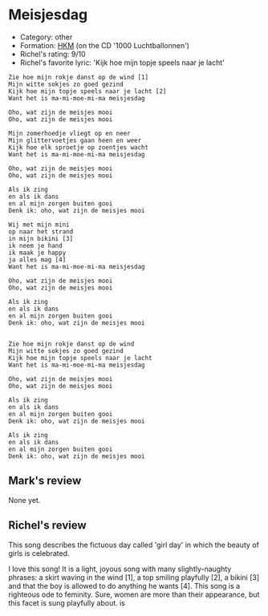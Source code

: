 # Meisjesdag

 * Category: other
 * Formation: [HKM](Hkm.md) (on the CD '1000 Luchtballonnen')
 * Richel's rating: 9/10
 * Richel's  favorite lyric: 'Kijk hoe mijn topje speels naar je lacht'

```
Zie hoe mijn rokje danst op de wind [1]
Mijn witte sokjes zo goed gezind
Kijk hoe mijn topje speels naar je lacht [2]
Want het is ma-mi-moe-mi-ma meisjesdag

Oho, wat zijn de meisjes mooi
Oho, wat zijn de meisjes mooi

Mijn zomerhoedje vliegt op en neer
Mijn glittervoetjes gaan heen en weer
Kijk hoe elk sproetje op zoentjes wacht
Want het is ma-mi-moe-mi-ma meisjesdag

Oho, wat zijn de meisjes mooi
Oho, wat zijn de meisjes mooi

Als ik zing 
en als ik dans 
en al mijn zorgen buiten gooi
Denk ik: oho, wat zijn de meisjes mooi

Wij met mijn mini
op naar het strand
in mijn bikini [3]
ik neem je hand
ik maak je happy
ja alles mag [4]
Want het is ma-mi-moe-mi-ma meisjesdag

Oho, wat zijn de meisjes mooi
Oho, wat zijn de meisjes mooi

Als ik zing 
en als ik dans 
en al mijn zorgen buiten gooi
Denk ik: oho, wat zijn de meisjes mooi


Zie hoe mijn rokje danst op de wind
Mijn witte sokjes zo goed gezind
Kijk hoe mijn topje speels naar je lacht
Want het is ma-mi-moe-mi-ma meisjesdag

Oho, wat zijn de meisjes mooi
Oho, wat zijn de meisjes mooi

Als ik zing 
en als ik dans 
en al mijn zorgen buiten gooi
Denk ik: oho, wat zijn de meisjes mooi

Als ik zing 
en als ik dans 
en al mijn zorgen buiten gooi
Denk ik: oho, wat zijn de meisjes mooi
```

## Mark's review

None yet.

## Richel's review

This song describes the fictuous day called 'girl day' in which the beauty of girls is celebrated.

I love this song! It is a light, joyous song with many slightly-naughty phrases: a skirt waving in the wind [1], 
a top smiling playfully [2], a bikini [3] and that the boy is allowed to do anything he wants [4].
This song is a righteous ode to feminity. Sure, women are more than their appearance, but this facet is
sung playfully about.
is 
